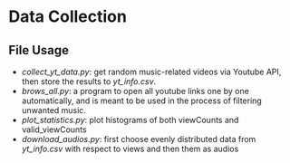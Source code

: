 # Data Collection
## File Usage
- *collect_yt_data.py*: get random music-related videos via Youtube API, then store the results to *yt_info.csv*.
- *brows_all.py*: a program to open all youtube links one by one automatically, and is meant to be used in the process of filtering unwanted music.
- *plot_statistics.py*: plot histograms of both viewCounts and valid_viewCounts 
- *download_audios.py*: first choose evenly distributed data from *yt_info.csv* with respect to views and then them as audios  
